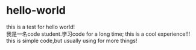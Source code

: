 # hello-world
this is a test for hello world!</br>
我是一名code student.学习code for a long time; this is a cool experience!!!</br>
this is simple code,but usually using for more things!
